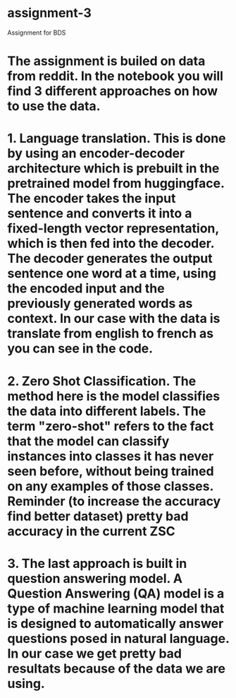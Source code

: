 # assignment-3
Assignment for BDS


# The assignment is builed on data from reddit. In the notebook you will find 3 different approaches on how to use the data. 

# 1. Language translation. This is done by using an encoder-decoder architecture which is prebuilt in the pretrained model from huggingface. The encoder takes the input sentence and converts it into a fixed-length vector representation, which is then fed into the decoder. The decoder generates the output sentence one word at a time, using the encoded input and the previously generated words as context. In our case with the data is translate from english to french as you can see in the code. 

# 2. Zero Shot Classification.  The method here is the model classifies the data into different labels. The term "zero-shot" refers to the fact that the model can classify instances into classes it has never seen before, without being trained on any examples of those classes. Reminder (to increase the accuracy find better dataset) pretty bad accuracy in the current ZSC

# 3. The last approach is built in question answering model. A Question Answering (QA) model is a type of machine learning model that is designed to automatically answer questions posed in natural language. In our case we get pretty bad resultats because of the data we are using.
